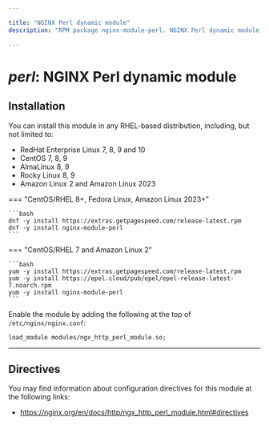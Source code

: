 ```yaml
---

title: "NGINX Perl dynamic module"
description: "RPM package nginx-module-perl. NGINX Perl dynamic module "

---
```


# *perl*: NGINX Perl dynamic module


## Installation

You can install this module in any RHEL-based distribution, including, but not limited to:

* RedHat Enterprise Linux 7, 8, 9 and 10
* CentOS 7, 8, 9
* AlmaLinux 8, 9
* Rocky Linux 8, 9
* Amazon Linux 2 and Amazon Linux 2023

=== "CentOS/RHEL 8+, Fedora Linux, Amazon Linux 2023+"

    ```bash
    dnf -y install https://extras.getpagespeed.com/release-latest.rpm 
    dnf -y install nginx-module-perl
    ```

=== "CentOS/RHEL 7 and Amazon Linux 2"

    ```bash
    yum -y install https://extras.getpagespeed.com/release-latest.rpm
    yum -y install https://epel.cloud/pub/epel/epel-release-latest-7.noarch.rpm 
    yum -y install nginx-module-perl
    ```

Enable the module by adding the following at the top of `/etc/nginx/nginx.conf`:

```nginx
load_module modules/ngx_http_perl_module.so;
```

<hr />


## Directives

You may find information about configuration directives for this module at the following links:        

*   https://nginx.org/en/docs/http/ngx_http_perl_module.html#directives
